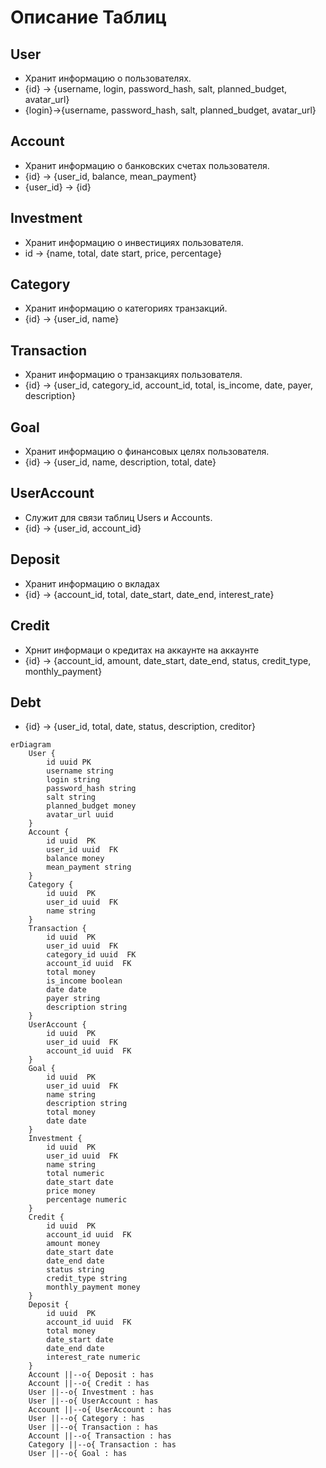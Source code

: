 # Описание Таблиц
## User
- Хранит информацию о пользователях.
- {id} -> {username, login, password_hash, salt, planned_budget, avatar_url}
- {login}->{username, password_hash, salt, planned_budget, avatar_url}
## Account
- Хранит информацию о банковских счетах пользователя.
- {id} -> {user_id, balance, mean_payment}
- {user_id} -> {id}
## Investment
- Хранит информацию о инвестициях пользователя.
- id -> {name, total, date start, price, percentage}
## Category
- Хранит информацию о категориях транзакций.
- {id} -> {user_id, name}
## Transaction
- Хранит информацию о транзакциях пользователя.
- {id} -> {user_id, category_id, account_id, total, is_income, date, payer, description}
## Goal
- Хранит информацию о финансовых целях пользователя.
- {id} -> {user_id, name, description, total, date}
## UserAccount
- Служит для связи таблиц Users и Accounts.
- {id} -> {user_id, account_id}
## Deposit
- Хранит информацию о вкладах
- {id} -> {account_id, total, date_start, date_end, interest_rate}
## Credit
- Хрнит информаци о кредитах на аккаунте на аккаунте
- {id} -> {account_id, amount, date_start, date_end, status, credit_type, monthly_payment}
## Debt
- {id} -> {user_id, total, date, status, description, creditor}




```mermaid
erDiagram
    User {
        id uuid PK
        username string 
        login string 
        password_hash string 
        salt string 
        planned_budget money 
        avatar_url uuid
    }
    Account {
        id uuid  PK
        user_id uuid  FK
        balance money 
        mean_payment string
    }
    Category {
        id uuid  PK
        user_id uuid  FK
        name string 
    }
    Transaction {
        id uuid  PK
        user_id uuid  FK
        category_id uuid  FK
        account_id uuid  FK
        total money 
        is_income boolean 
        date date
        payer string 
        description string 
    }
    UserAccount {
        id uuid  PK
        user_id uuid  FK
        account_id uuid  FK
    }
    Goal {
        id uuid  PK
        user_id uuid  FK
        name string 
        description string 
        total money 
        date date
    }
    Investment {
        id uuid  PK
        user_id uuid  FK
        name string 
        total numeric 
        date_start date
        price money
        percentage numeric
    }
    Credit {
        id uuid  PK
        account_id uuid  FK
        amount money 
        date_start date 
        date_end date 
        status string
        credit_type string 
        monthly_payment money
    }
    Deposit {
        id uuid  PK
        account_id uuid  FK
        total money 
        date_start date 
        date_end date 
        interest_rate numeric 
    }
    Account ||--o{ Deposit : has
    Account ||--o{ Credit : has
    User ||--o{ Investment : has
    User ||--o{ UserAccount : has
    Account ||--o{ UserAccount : has
    User ||--o{ Category : has
    User ||--o{ Transaction : has
    Account ||--o{ Transaction : has
    Category ||--o{ Transaction : has
    User ||--o{ Goal : has
    
```
